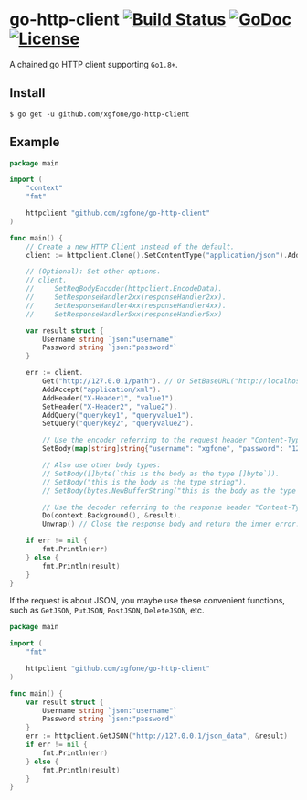# go-http-client [![Build Status](https://github.com/xgfone/go-http-client/actions/workflows/go.yml/badge.svg)](https://github.com/xgfone/go-http-client/actions/workflows/go.yml) [![GoDoc](https://pkg.go.dev/badge/github.com/xgfone/go-http-client)](https://pkg.go.dev/github.com/xgfone/go-http-client) [![License](https://img.shields.io/badge/License-Apache%202.0-blue.svg?style=flat-square)](https://raw.githubusercontent.com/xgfone/go-http-client/master/LICENSE)

A chained go HTTP client supporting `Go1.8+`.

## Install

```shell
$ go get -u github.com/xgfone/go-http-client
```

## Example

```go
package main

import (
	"context"
	"fmt"

	httpclient "github.com/xgfone/go-http-client"
)

func main() {
	// Create a new HTTP Client instead of the default.
	client := httpclient.Clone().SetContentType("application/json").AddAccept("application/json")

	// (Optional): Set other options.
	// client.
	//     SetReqBodyEncoder(httpclient.EncodeData).
	//     SetResponseHandler2xx(responseHandler2xx).
	//     SetResponseHandler4xx(responseHandler4xx).
	//     SetResponseHandler5xx(responseHandler5xx)

	var result struct {
		Username string `json:"username"`
		Password string `json:"password"`
	}

	err := client.
		Get("http://127.0.0.1/path"). // Or SetBaseURL("http://localhost:12345").Get("/path").
		AddAccept("application/xml").
		AddHeader("X-Header1", "value1").
		SetHeader("X-Header2", "value2").
		AddQuery("querykey1", "queryvalue1").
		SetQuery("querykey2", "queryvalue2").

		// Use the encoder referring to the request header "Content-Type" to encode the body.
		SetBody(map[string]string{"username": "xgfone", "password": "123456"}).

		// Also use other body types:
		// SetBody([]byte(`this is the body as the type []byte`)).
		// SetBody("this is the body as the type string").
		// SetBody(bytes.NewBufferString("this is the body as the type io.Reader")).

		// Use the decoder referring to the response header "Content-Type" to decode the body into result.
		Do(context.Background(), &result).
		Unwrap() // Close the response body and return the inner error.

	if err != nil {
		fmt.Println(err)
	} else {
		fmt.Println(result)
	}
}
```

If the request is about JSON, you maybe use these convenient functions, such as `GetJSON`, `PutJSON`, `PostJSON`, `DeleteJSON`, etc.

```go
package main

import (
	"fmt"

	httpclient "github.com/xgfone/go-http-client"
)

func main() {
	var result struct {
		Username string `json:"username"`
		Password string `json:"password"`
	}
	err := httpclient.GetJSON("http://127.0.0.1/json_data", &result)
	if err != nil {
		fmt.Println(err)
	} else {
		fmt.Println(result)
	}
}
```
